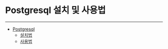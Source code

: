# Postgresql 설치 및 사용법 
---
* [Postgresql](https://github.com/jinnyjinnyjinjin/databases/tree/master/postgresql)
    * [설치법](https://github.com/jinnyjinnyjinjin/databases/blob/master/postgresql/docs/1.%EC%84%A4%EC%B9%98%EB%B2%95.md)
    * [사용법](https://github.com/jinnyjinnyjinjin/databases/blob/master/postgresql/docs/2.%EC%82%AC%EC%9A%A9%EB%B2%95.md)  


